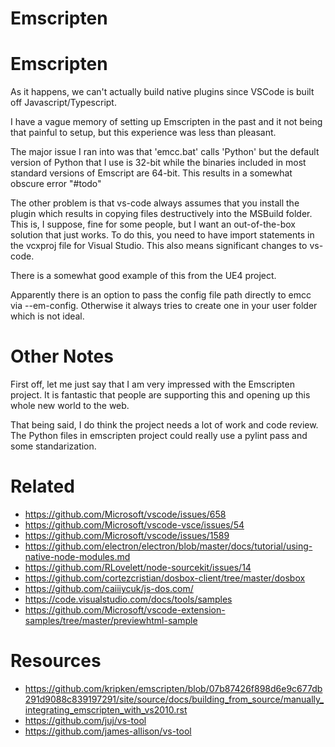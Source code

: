# Emscripten


# Emscripten

As it happens, we can't actually build native plugins since VSCode is built off Javascript/Typescript.

I have a vague memory of setting up Emscripten in the past and it not being that painful to setup, but this experience was less than pleasant.

The major issue I ran into was that 'emcc.bat' calls 'Python' but the default version of Python that I use is 32-bit while the binaries included in most standard versions of Emscript are 64-bit. This results in a somewhat obscure error "#todo"

The other problem is that vs-code always assumes that you install the plugin which results in copying files destructively into the MSBuild folder. This is, I suppose, fine for some people, but I want an out-of-the-box solution that just works. To do this, you need to have import statements in the vcxproj file for Visual Studio. This also means significant changes to vs-code.

There is a somewhat good example of this from the UE4 project.

Apparently there is an option to pass the config file path directly to emcc via --em-config. Otherwise it always tries to create one in your user folder which is not ideal.

# Other Notes

First off, let me just say that I am very impressed with the Emscripten project. It is fantastic that people are supporting this and opening up this whole new world to the web.

That being said, I do think the project needs a lot of work and code review. The Python files in emscripten project could really use a pylint pass and some standarization.

# Related

* <https://github.com/Microsoft/vscode/issues/658>
* <https://github.com/Microsoft/vscode-vsce/issues/54>
* <https://github.com/Microsoft/vscode/issues/1589>
* <https://github.com/electron/electron/blob/master/docs/tutorial/using-native-node-modules.md>
* <https://github.com/RLovelett/node-sourcekit/issues/14>
* <https://github.com/cortezcristian/dosbox-client/tree/master/dosbox>
* <https://github.com/caiiiycuk/js-dos.com/>
* <https://code.visualstudio.com/docs/tools/samples>
* <https://github.com/Microsoft/vscode-extension-samples/tree/master/previewhtml-sample>

# Resources

* <https://github.com/kripken/emscripten/blob/07b87426f898d6e9c677db291d9088c839197291/site/source/docs/building_from_source/manually_integrating_emscripten_with_vs2010.rst>
* <https://github.com/juj/vs-tool>
* <https://github.com/james-allison/vs-tool>


